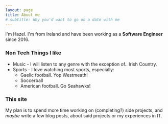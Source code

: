 ```yaml
---
layout: page
title: About me
# subtitle: Why you'd want to go on a date with me
---
```


I'm Hazel. I'm from Ireland and have been working as a **Software Engineer** since 2016.

### Non Tech Things I like

- Music - I will listen to any genre with the exception of.. Irish Country.
- Sports - I love watching most sports, especially:
  - Gaelic football. Yop Westmeath!
  - Soccerball
  - American football. Go Seahawks!

### This site

My plan is to spend more time working on (completing?) side projects, and _maybe_ write a few blog posts, about said projects or my experiences in IT.
